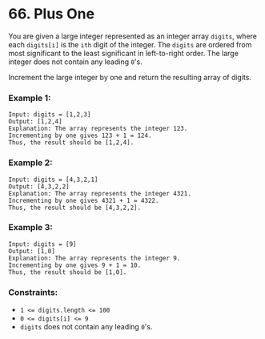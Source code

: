 # 66. Plus One

You are given a large integer represented as an integer array `digits`, where each `digits[i]` is the `ith` digit of the integer. 
The `digits` are ordered from most significant to the least significant in left-to-right order. The large integer does not contain any leading `0`'s.

Increment the large integer by one and return the resulting array of digits.

### Example 1:
```
Input: digits = [1,2,3]
Output: [1,2,4]
Explanation: The array represents the integer 123.
Incrementing by one gives 123 + 1 = 124.
Thus, the result should be [1,2,4].
```

### Example 2:
```
Input: digits = [4,3,2,1]
Output: [4,3,2,2]
Explanation: The array represents the integer 4321.
Incrementing by one gives 4321 + 1 = 4322.
Thus, the result should be [4,3,2,2].
```

### Example 3:
```
Input: digits = [9]
Output: [1,0]
Explanation: The array represents the integer 9.
Incrementing by one gives 9 + 1 = 10.
Thus, the result should be [1,0].
```

### Constraints:
- `1 <= digits.length <= 100`
- `0 <= digits[i] <= 9`
- `digits` does not contain any leading `0`'s.
